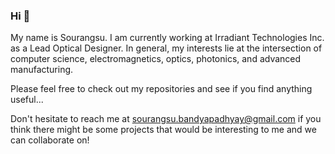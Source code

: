 ### Hi 👋

<!--
**Sourangsu/Sourangsu** is a ✨ _special_ ✨ repository because its `README.md` (this file) appears on your GitHub profile.

Here are some ideas to get you started:

- 🔭 I’m currently working on ...
- 🌱 I’m currently learning ...
- 👯 I’m looking to collaborate on ...
- 🤔 I’m looking for help with ...
- 💬 Ask me about ...
- 📫 How to reach me: ...
- 😄 Pronouns: ...
- ⚡ Fun fact: ...
-->

My name is Sourangsu. I am currently working at Irradiant Technologies Inc. as a Lead Optical Designer. In general, my interests lie at the intersection of computer science, electromagnetics, optics, photonics, and advanced manufacturing. 

Please feel free to check out my repositories and see if you find anything useful... 

Don't hesitate to reach me at sourangsu.bandyapadhyay@gmail.com if you think there might be some projects that would be interesting to me and we can collaborate on!

